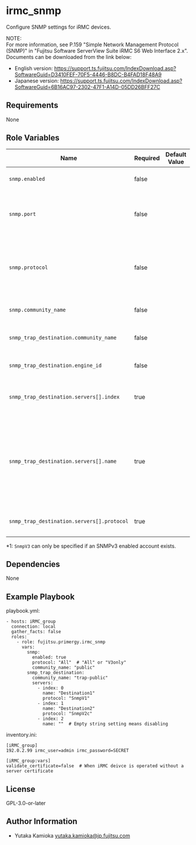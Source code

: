 irmc_snmp
=========

Configure SNMP settings for iRMC devices.

NOTE:  
For more information, see P.159 "Simple Network Management Protocol (SNMP)" in "Fujitsu Software ServerView Suite iRMC S6 Web Interface 2.x".
Documents can be downloaded from the link below:

- English version: <https://support.ts.fujitsu.com/IndexDownload.asp?SoftwareGuid=D3410FEF-70F5-4446-B8DC-B4FAD18F48A9>
- Japanese version: <https://support.ts.fujitsu.com/IndexDownload.asp?SoftwareGuid=6B16AC97-2302-47F1-A14D-05DD26BFF27C>

Requirements
------------

None

Role Variables
--------------

| Name | Required | Default Value | Choices | Type | Description |
|------|----------|---------------|---------|------|-------------|
| `snmp.enabled` | false | | | bool | Enables/disables the SNMP service. |
| `snmp.port` | false | | | int | Port on which the SNMP service is listening (normally UDP 161). |
| `snmp.protocol` | false | | `All`, `V3only` | str | SNMP protocol version to be used. If "All" is specified, all SNMP protocol versions (SNMP v1/v2c/v3) are supported. |
| `snmp.community_name` | false | | | | SNMPv1/v2c Community name |
| `snmp_trap_destination.community_name` | false | | | str | Community name used for SNMP v1/v2 trap sending. |
| `snmp_trap_destination.engine_id` | false | | | str | The Engine ID is used for sending SNMPv3 traps. |
| `snmp_trap_destination.servers[].index` | true | | 0 to 6 | int | Forwarding of SNMP traps to up to seven SNMP servers is supported. |
| `snmp_trap_destination.servers[].name` | true | | | str | DNS names or IP addresses of the servers that are configured as trap destinations.<br/> If the empty string is specified, the trap transmission will be disabled.|
| `snmp_trap_destination.servers[].protocol` | true | | `SnmpV1`, `SnmpV2c`, `SnmpV3` (*1) | str | SNMP protocol version to be used. |

*1: `SnmpV3` can only be specified if an SNMPv3 enabled account exists.

Dependencies
------------

None

Example Playbook
----------------

playbook.yml:

    - hosts: iRMC_group
      connection: local
      gather_facts: false
      roles:
        - role: fujitsu.primergy.irmc_snmp
          vars:
            snmp:
              enabled: true
              protocol: "All"  # "All" or "V3only"
              community_name: "public"
            snmp_trap_destination:
              community_name: "trap-public"
              servers:
                - index: 0
                  name: "Destination1"
                  protocol: "SnmpV1"
                - index: 1
                  name: "Destination2"
                  protocol: "SnmpV2c"
                - index: 2
                  name: ""  # Empty string setting means disabling

inventory.ini:

    [iRMC_group]
    192.0.2.99 irmc_user=admin irmc_password=SECRET

    [iRMC_group:vars]
    validate_certificate=false  # When iRMC deivce is operated without a server certificate

License
-------

GPL-3.0-or-later

Author Information
------------------

- Yutaka Kamioka <yutaka.kamioka@jp.fujitsu.com>
